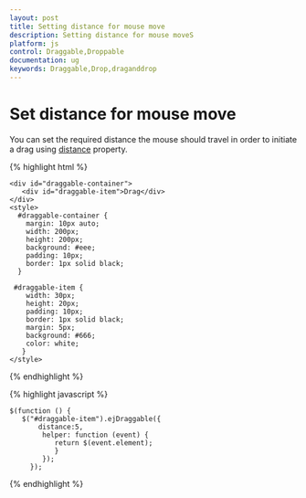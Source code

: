 ```yaml
---
layout: post
title: Setting distance for mouse move 
description: Setting distance for mouse moveS
platform: js
control: Draggable,Droppable
documentation: ug
keywords: Draggable,Drop,draganddrop
---
```


# Set distance for mouse move

You can set the required distance the mouse should travel in order to initiate a drag using [distance](https://help.syncfusion.com/api/js/ejdraggable#members:distance) property.

{% highlight html %}

    <div id="draggable-container">
       <div id="draggable-item">Drag</div>
    </div>
    <style>
      #draggable-container {
        margin: 10px auto;
        width: 200px;
        height: 200px;
        background: #eee;
        padding: 10px;
        border: 1px solid black;
      }

     #draggable-item {
        width: 30px;
        height: 20px;
        padding: 10px;
        border: 1px solid black;
        margin: 5px;
        background: #666;
        color: white;
       }
    </style> 
 
{% endhighlight %}

{% highlight javascript %}

    $(function () {
	   $("#draggable-item").ejDraggable({
	       distance:5,
	        helper: function (event) {
	           return $(event.element);
               }
			});
         }); 

{% endhighlight %}